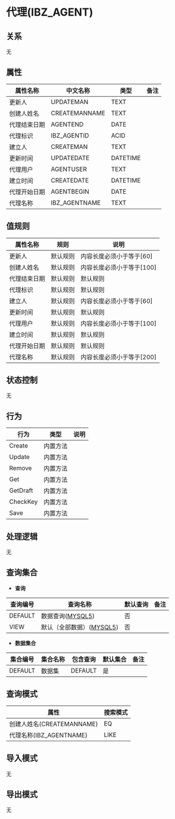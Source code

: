 # 代理(IBZ_AGENT)

  

## 关系
无

## 属性

| 属性名称        |    中文名称    | 类型     |  备注  |
| --------   |------------| -----   |  -------- | 
|更新人|UPDATEMAN|TEXT|&nbsp;|
|创建人姓名|CREATEMANNAME|TEXT|&nbsp;|
|代理结束日期|AGENTEND|DATE|&nbsp;|
|代理标识|IBZ_AGENTID|ACID|&nbsp;|
|建立人|CREATEMAN|TEXT|&nbsp;|
|更新时间|UPDATEDATE|DATETIME|&nbsp;|
|代理用户|AGENTUSER|TEXT|&nbsp;|
|建立时间|CREATEDATE|DATETIME|&nbsp;|
|代理开始日期|AGENTBEGIN|DATE|&nbsp;|
|代理名称|IBZ_AGENTNAME|TEXT|&nbsp;|

## 值规则
| 属性名称    | 规则    |  说明  |
| --------   |------------| ----- | 
|更新人|默认规则|内容长度必须小于等于[60]|
|创建人姓名|默认规则|内容长度必须小于等于[100]|
|代理结束日期|默认规则|默认规则|
|代理标识|默认规则|默认规则|
|建立人|默认规则|内容长度必须小于等于[60]|
|更新时间|默认规则|默认规则|
|代理用户|默认规则|内容长度必须小于等于[100]|
|建立时间|默认规则|默认规则|
|代理开始日期|默认规则|默认规则|
|代理名称|默认规则|内容长度必须小于等于[200]|

## 状态控制

无


## 行为
| 行为    | 类型    |  说明  |
| --------   |------------| ----- | 
|Create|内置方法|&nbsp;|
|Update|内置方法|&nbsp;|
|Remove|内置方法|&nbsp;|
|Get|内置方法|&nbsp;|
|GetDraft|内置方法|&nbsp;|
|CheckKey|内置方法|&nbsp;|
|Save|内置方法|&nbsp;|

## 处理逻辑
无

## 查询集合

* **查询**

| 查询编号 | 查询名称       | 默认查询 |   备注|
| --------  | --------   | --------   | ----- |
|DEFAULT|数据查询([MYSQL5](../../appendix/query_MYSQL5.md#IbzAgent_Default))|否|&nbsp;|
|VIEW|默认（全部数据）([MYSQL5](../../appendix/query_MYSQL5.md#IbzAgent_View))|否|&nbsp;|

* **数据集合**

| 集合编号 | 集合名称   |  包含查询  | 默认集合 |   备注|
| --------  | --------   | -------- | --------   | ----- |
|DEFAULT|数据集|DEFAULT|是|&nbsp;|

## 查询模式
| 属性      |    搜索模式     |
| --------   |------------|
|创建人姓名(CREATEMANNAME)|EQ|
|代理名称(IBZ_AGENTNAME)|LIKE|

## 导入模式
无


## 导出模式
无
